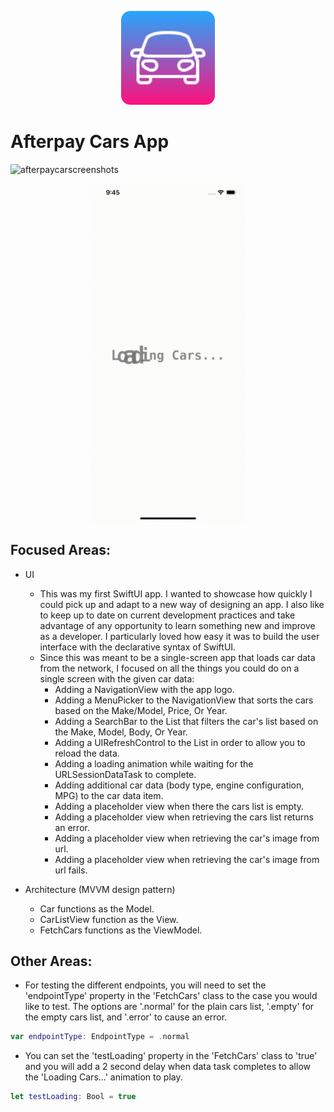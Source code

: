 <p align="center"><img src="https://github.com/Dmurph21/AfterpayCars/blob/main/AppIcon.png?raw=true" width="150"></p>

# Afterpay Cars App

![afterpaycarscreenshots](https://github.com/Dmurph21/AfterpayCars/blob/main/Afterpay%20Screenshots.png?raw=true)

<p align="center"><img src="https://github.com/Dmurph21/AfterpayCars/blob/main/LoadingCars.gif?raw=true" width="250"></p>

## Focused Areas:

- UI
    - This was my first SwiftUI app. I wanted to showcase how quickly I could pick up and adapt to a new way of designing an app. I also like to keep up to date on current development practices and take advantage of any opportunity to learn something new and improve as a developer. I particularly loved how easy it was to build the user interface with the declarative syntax of SwiftUI.
    - Since this was meant to be a single-screen app that loads car data from the network, I focused on all the things you could do on a single screen with the given car data: 
        - Adding a NavigationView with the app logo.
        - Adding a MenuPicker to the NavigationView that sorts the cars based on the Make/Model, Price, Or Year.
        - Adding a SearchBar to the List that filters the car's list based on the Make, Model, Body, Or Year.
        - Adding a UIRefreshControl to the List in order to allow you to reload the data.
        - Adding a loading animation while waiting for the URLSessionDataTask to complete.
        - Adding additional car data (body type, engine configuration, MPG) to the car data item. 
        - Adding a placeholder view when there the cars list is empty.
        - Adding a placeholder view when retrieving the cars list returns an error.
        - Adding a placeholder view when retrieving the car's image from url.
        - Adding a placeholder view when retrieving the car's image from url fails.

- Architecture (MVVM design pattern)
    - Car functions as the Model.
    - CarListView function as the View.
    - FetchCars functions as the ViewModel.

## Other Areas:

- For testing the different endpoints, you will need to set the 'endpointType' property in the 'FetchCars' class to the case you would like to test. The options are '.normal' for the plain cars list, '.empty' for the empty cars list, and '.error' to cause an error.

```Swift
var endpointType: EndpointType = .normal
```

- You can set the 'testLoading' property in the 'FetchCars' class to 'true' and you will add a 2 second delay when data task completes to allow the 'Loading Cars...' animation to play.

```Swift
let testLoading: Bool = true
```


